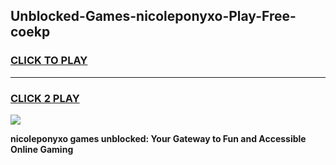 
## Unblocked-Games-nicoleponyxo-Play-Free-coekp
<h3>
<a href="https://premium76.site?title=nicoleponyxo&ref=15A">CLICK TO PLAY</a></h3>
<hr>

<h3>
<a href="https://premium76.site?title=nicoleponyxo&ref=15A">CLICK 2 PLAY</a>
  
</h3>

<a href="https://premium76.site?title=nicoleponyxo&ref=15A"><img src="https://clearcache.store/games.png"></a>


**nicoleponyxo games unblocked: Your Gateway to Fun and Accessible Online Gaming**
